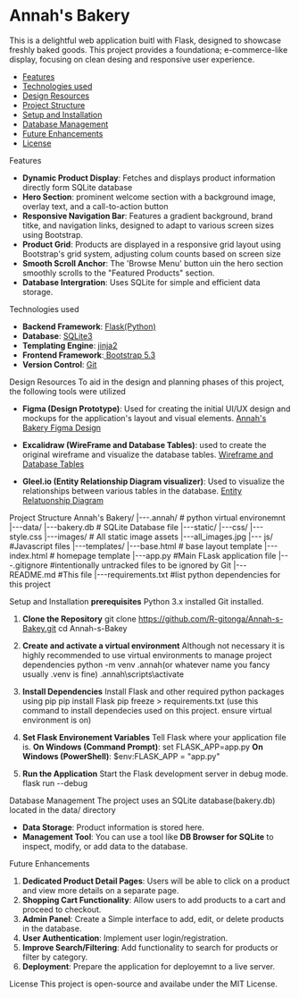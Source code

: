 # Annah's Bakery

This is a delightful web application buitl with Flask, designed to showcase freshly baked goods. This project provides a foundationa; e-commerce-like display, focusing on clean desing and responsive user experience.

* [Features](#features)
* [Technologies used](#technologies-used)
* [Design Resources](#design-resources)
* [Project Structure](#project-structure)
* [Setup and Installation](#setup-and-installation)
* [Database Management](#database-management)
* [Future Enhancements](#future-enhancements)
* [License](#license)

Features
* **Dynamic Product Display**: Fetches and displays product information directly form SQLite database
* **Hero Section**: prominent welcome section with a background image, overlay text, and a call-to-action button
* **Responsive Navigation Bar**: Features a gradient background, brand titke, and navigation links, designed to adapt to various screen sizes using Bootstrap.
* **Product Grid**: Products are displayed in a responsive grid layout using Bootstrap's grid system, adjusting colum counts based on screen size
* **Smooth Scroll Anchor**: The 'Browse Menu' button uin the hero section smoothly scrolls to the "Featured Products" section.
* **Database Intergration**: Uses SQLite for simple and efficient data storage.

Technologies used
* **Backend Framework**: [Flask(Python)](https://flask.palletsprojects.com/en/stable/)
* **Database**: [SQLite3](https://sqlite.org/index.html)
* **Templating Engine**: [jinja2](https://jinja.palletsprojects.com/en/stable/)
* **Frontend Framework**:[ Bootstrap 5.3](https://getbootstrap.com/)
* **Version Control**: [Git](https://git-scm.com/downloads)

Design Resources
To aid in the design and planning phases of this project, the following tools were utilized
* **Figma (Design Prototype)**: Used for creating the initial UI/UX design and mockups for the application's layout and visual elements.
    [Annah's Bakery Figma Design](https://www.figma.com/design/GLuq36nJJyR3JjDxGlYlxk/Annah-s-Bakery?node-id=16-153&m=dev&t=SamXmvDEVVWDFdMm-1)

* **Excalidraw (WireFrame and Database Tables)**: used to create the original wireframe and visualize the database tables.
    [Wireframe and Database Tables](https://excalidraw.com/#json=iX84712tmU8o82IcS4Gty,Hq0oUYtNSmy5L_NdZWXIPA)

* **Gleel.io (Entity Relationship Diagram visualizer)**: Used to visualize the relationships between various tables in the database.
    [Entity Relatuonship Diagram](https://app.gleek.io/diagrams/-2Xn1HDkrv6RUOMJ1Idbqw)

Project Structure
Annah's Bakery/
|---.annah/     # python virtual environemnt
|---data/
    |---bakery.db       # SQLite Database file
|---static/
    |---css/
        |---style.css
    |---images/     # All static image assets
        |---all_images.jpg
    |--- js/        #Javascript files
|---templates/
    |---base.html       # base layout template 
    |---index.html      # homepage template
|---app.py      #Main FLask application file
|---.gitignore  #intentionally untracked files to be ignored by Git
|---README.md   #This file
|---requirements.txt #list python dependencies for this project

Setup and Installation
**prerequisites**
Python 3.x installed
Git installed.

1. **Clone the Repository**
    git clone https://github.com/R-gitonga/Annah-s-Bakey.git
    cd Annah-s-Bakey

2. **Create and activate a virtual environment**
Although not necessary it is highly recommended to use virtual environments to manage project dependencies
        python -m venv .annah(or whatever name you fancy usually .venv is fine)
        .annah\scripts\activate

3. **Install Dependencies**
Install Flask and other required python packages using pip
    pip install Flask
    pip freeze > requirements.txt (use this command to install dependecies used on this project. ensure virtual environment is on)

4. **Set Flask Environement Variables**
Tell Flask where your application file is.
    **On Windows (Command Prompt)**:
        set FLASK_APP=app.py
    **On Windows (PowerShell)**:
        $env:FLASK_APP = "app.py"

5. **Run the Application**
Start the Flask development server in debug mode.
    flask run --debug

Database Management
The project uses an SQLite database(bakery.db) located in the data/ directory

* **Data Storage**: Product information is stored here.
* **Management Tool**: You can use a tool like **DB Browser for SQLite** to inspect, modify, or add data to the database.

Future Enhancements
1. **Dedicated Product Detail Pages**: Users will be able to click on a product and view more details on a separate page.
2. **Shopping Cart Functionality**: Allow users to add products to a cart and proceed to checkout.
3. **Admin Panel**: Create a Simple interface to add, edit, or delete products in the database.
4. **User Authentication**: Implement user login/registration.
5. **Improve Search/Filtering**: Add functionality to search for products or filter by category.
6. **Deployment**: Prepare the application for deployemnt to a live server.

License
This project is open-source and availabe under the MIT License.




